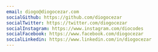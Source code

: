 ```yaml
---
email: diogo@diogocezar.com
socialGithub: https://github.com/diogocezar
socialTwitter: https://twitter.com/diogocezar
socialInstagram: https://www.instagram.com/diocodes
socialFacebook: https://www.facebook.com/diogocezar
socialLinkedin: https://www.linkedin.com/in/diogocezar
---
```


